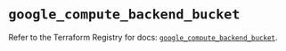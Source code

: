 # `google_compute_backend_bucket`

Refer to the Terraform Registry for docs: [`google_compute_backend_bucket`](https://registry.terraform.io/providers/hashicorp/google-beta/5.35.0/docs/resources/google_compute_backend_bucket).

